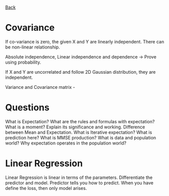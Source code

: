 [Back](1%20Introduction.md)

# Covariance
If co-variance is zero, the given X and Y are linearly independent. There can be non-linear relationship.

Absolute independence, Linear independence and dependence -> Prove using probability. 

If X and Y are uncorrelated and follow 2D Gaussian distribution, they are independent. 

Variance and Covariance matrix - 

# Questions
What is Expectation? What are the rules and formulas with expectation?
What is a moment? Explain its significance and working.
Difference between Mean and Expectation.
What is Iterative expectation?
What is prediction here? What is MMSE production?
What is data and population world?
Why expectation operates in the population world?


# Linear Regression
Linear Regression is linear in terms of the parameters. 
Differentiate the predictor and model.
    Predictor tells you how to predict. When you have define the loss, then only model arises.
